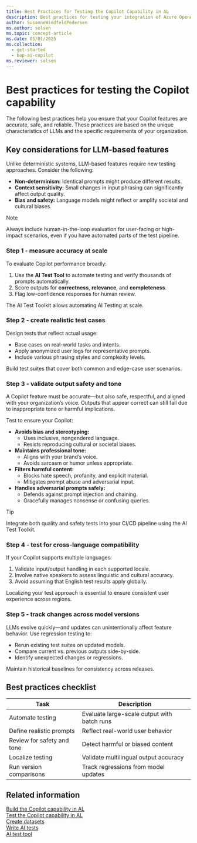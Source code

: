 ```yaml
---
title: Best Practices for Testing the Copilot Capability in AL
description: Best practices for testing your integration of Azure OpenAI Service through the AI module of Business Central.
author: SusanneWindfeldPedersen
ms.author: solsen
ms.topic: concept-article
ms.date: 05/01/2025
ms.collection:
  - get-started
  - bap-ai-copilot
ms.reviewer: solsen
---
```


# Best practices for testing the Copilot capability

The following best practices help you ensure that your Copilot features are accurate, safe, and reliable. These practices are based on the unique characteristics of LLMs and the specific requirements of your organization.

## Key considerations for LLM-based features

Unlike deterministic systems, LLM-based features require new testing approaches. Consider the following:

- **Non-determinism:** Identical prompts might produce different results.
- **Context sensitivity:** Small changes in input phrasing can significantly affect output quality.
- **Bias and safety:** Language models might reflect or amplify societal and cultural biases.

> [!NOTE]  
> Always include human-in-the-loop evaluation for user-facing or high-impact scenarios, even if you have automated parts of the test pipeline.

### Step 1 - measure accuracy at scale

To evaluate Copilot performance broadly:

1. Use the **AI Test Tool** to automate testing and verify thousands of prompts automatically.
2. Score outputs for **correctness**, **relevance**, and **completeness**.  
3. Flag low-confidence responses for human review.

The AI Test Toolkit allows automating AI Testing at scale.

### Step 2 - create realistic test cases

Design tests that reflect actual usage:

- Base cases on real-world tasks and intents.
- Apply anonymized user logs for representative prompts.
- Include various phrasing styles and complexity levels.  

Build test suites that cover both common and edge-case user scenarios.

### Step 3 - validate output safety and tone

A Copilot feature must be accurate—but also safe, respectful, and aligned with your organization’s voice. Outputs that appear correct can still fail due to inappropriate tone or harmful implications.

Test to ensure your Copilot:

- **Avoids bias and stereotyping:**  
  - Uses inclusive, nongendered language.  
  - Resists reproducing cultural or societal biases.  
- **Maintains professional tone:**  
  - Aligns with your brand’s voice.  
  - Avoids sarcasm or humor unless appropriate.  
- **Filters harmful content:**  
  - Blocks hate speech, profanity, and explicit material.  
  - Mitigates prompt abuse and adversarial input.  
- **Handles adversarial prompts safely:**  
  - Defends against prompt injection and chaining.  
  - Gracefully manages nonsense or confusing queries.  

> [!TIP]  
> Integrate both quality and safety tests into your CI/CD pipeline using the AI Test Toolkit.

### Step 4 - test for cross-language compatibility

If your Copilot supports multiple languages:

1. Validate input/output handling in each supported locale.  
2. Involve native speakers to assess linguistic and cultural accuracy.  
3. Avoid assuming that English test results apply globally.  

Localizing your test approach is essential to ensure consistent user experience across regions.

### Step 5 - track changes across model versions

LLMs evolve quickly—and updates can unintentionally affect feature behavior. Use regression testing to:

- Rerun existing test suites on updated models.  
- Compare current vs. previous outputs side-by-side.  
- Identify unexpected changes or regressions.  

Maintain historical baselines for consistency across releases.

## Best practices checklist

| Task                   | Description                                |
|------------------------|--------------------------------------------|
| Automate testing       | Evaluate large-scale output with batch runs|
| Define realistic prompts| Reflect real-world user behavior           |
| Review for safety and tone| Detect harmful or biased content         |
| Localize testing       | Validate multilingual output accuracy       |
| Run version comparisons| Track regressions from model updates       |

## Related information

[Build the Copilot capability in AL](ai-build-copilot-in-al.md)  
[Test the Copilot capability in AL](ai-test-copilot.md)  
[Create datasets](ai-test-copilot-datasets.md)  
[Write AI tests](ai-test-copilot-ai-tests.md)  
[AI test tool](ai-test-copilot-testtool.md)
